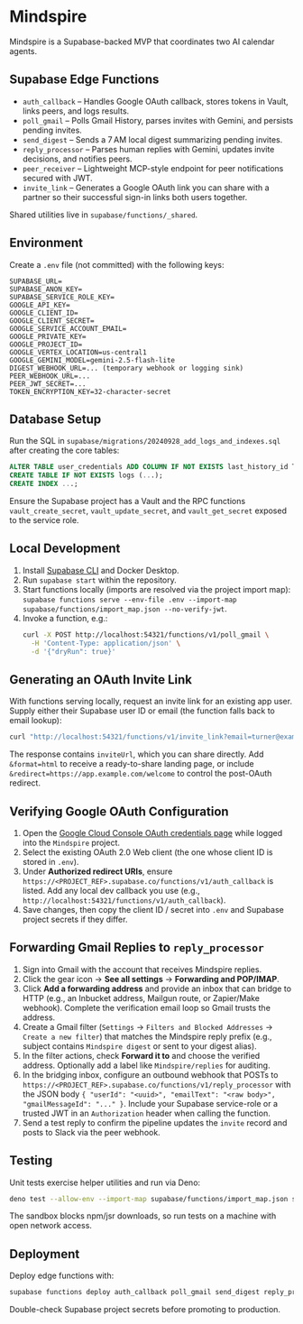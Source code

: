 # Mindspire

Mindspire is a Supabase-backed MVP that coordinates two AI calendar agents.

## Supabase Edge Functions

- `auth_callback` – Handles Google OAuth callback, stores tokens in Vault, links
  peers, and logs results.
- `poll_gmail` – Polls Gmail History, parses invites with Gemini, and persists
  pending invites.
- `send_digest` – Sends a 7 AM local digest summarizing pending invites.
- `reply_processor` – Parses human replies with Gemini, updates invite
  decisions, and notifies peers.
- `peer_receiver` – Lightweight MCP-style endpoint for peer notifications
  secured with JWT.
- `invite_link` – Generates a Google OAuth link you can share with a partner so
  their successful sign-in links both users together.

Shared utilities live in `supabase/functions/_shared`.

## Environment

Create a `.env` file (not committed) with the following keys:

```
SUPABASE_URL=
SUPABASE_ANON_KEY=
SUPABASE_SERVICE_ROLE_KEY=
GOOGLE_API_KEY=
GOOGLE_CLIENT_ID=
GOOGLE_CLIENT_SECRET=
GOOGLE_SERVICE_ACCOUNT_EMAIL=
GOOGLE_PRIVATE_KEY=
GOOGLE_PROJECT_ID=
GOOGLE_VERTEX_LOCATION=us-central1
GOOGLE_GEMINI_MODEL=gemini-2.5-flash-lite
DIGEST_WEBHOOK_URL=... (temporary webhook or logging sink)
PEER_WEBHOOK_URL=...
PEER_JWT_SECRET=...
TOKEN_ENCRYPTION_KEY=32-character-secret
```

## Database Setup

Run the SQL in `supabase/migrations/20240928_add_logs_and_indexes.sql` after
creating the core tables:

```sql
ALTER TABLE user_credentials ADD COLUMN IF NOT EXISTS last_history_id TEXT;
CREATE TABLE IF NOT EXISTS logs (...);
CREATE INDEX ...;
```

Ensure the Supabase project has a Vault and the RPC functions
`vault_create_secret`, `vault_update_secret`, and `vault_get_secret` exposed to
the service role.

## Local Development

1. Install [Supabase CLI](https://supabase.com/docs/guides/cli) and Docker
   Desktop.
2. Run `supabase start` within the repository.
3. Start functions locally (imports are resolved via the project import map):
   `supabase functions serve --env-file .env --import-map supabase/functions/import_map.json --no-verify-jwt`.
4. Invoke a function, e.g.:
   ```bash
   curl -X POST http://localhost:54321/functions/v1/poll_gmail \
     -H 'Content-Type: application/json' \
     -d '{"dryRun": true}'
   ```

## Generating an OAuth Invite Link

With functions serving locally, request an invite link for an existing app
user. Supply either their Supabase user ID or email (the function falls back to
email lookup):

```bash
curl "http://localhost:54321/functions/v1/invite_link?email=turner@example.com"
```

The response contains `inviteUrl`, which you can share directly. Add
`&format=html` to receive a ready-to-share landing page, or include
`&redirect=https://app.example.com/welcome` to control the post-OAuth redirect.

## Verifying Google OAuth Configuration

1. Open the [Google Cloud Console OAuth credentials page](https://console.cloud.google.com/apis/credentials/oauthclient) while
   logged into the `Mindspire` project.
2. Select the existing OAuth 2.0 Web client (the one whose client ID is stored
   in `.env`).
3. Under **Authorized redirect URIs**, ensure
   `https://<PROJECT_REF>.supabase.co/functions/v1/auth_callback` is listed. Add
   any local dev callback you use (e.g., `http://localhost:54321/functions/v1/auth_callback`).
4. Save changes, then copy the client ID / secret into `.env` and Supabase
   project secrets if they differ.

## Forwarding Gmail Replies to `reply_processor`

1. Sign into Gmail with the account that receives Mindspire replies.
2. Click the gear icon → **See all settings** → **Forwarding and POP/IMAP**.
3. Click **Add a forwarding address** and provide an inbox that can bridge to
   HTTP (e.g., an Inbucket address, Mailgun route, or Zapier/Make webhook).
   Complete the verification email loop so Gmail trusts the address.
4. Create a Gmail filter (`Settings` → `Filters and Blocked Addresses` → `Create
   a new filter`) that matches the Mindspire reply prefix (e.g., subject
   contains `Mindspire digest` or sent to your digest alias).
5. In the filter actions, check **Forward it to** and choose the verified
   address. Optionally add a label like `Mindspire/replies` for auditing.
6. In the bridging inbox, configure an outbound webhook that POSTs to
   `https://<PROJECT_REF>.supabase.co/functions/v1/reply_processor` with the JSON
   body `{ "userId": "<uuid>", "emailText": "<raw body>", "gmailMessageId": "..." }`.
   Include your Supabase service-role or a trusted JWT in an `Authorization`
   header when calling the function.
7. Send a test reply to confirm the pipeline updates the `invite` record and
   posts to Slack via the peer webhook.

## Testing

Unit tests exercise helper utilities and run via Deno:

```bash
deno test --allow-env --import-map supabase/functions/import_map.json supabase/functions/_tests
```

The sandbox blocks npm/jsr downloads, so run tests on a machine with open
network access.

## Deployment

Deploy edge functions with:

```bash
supabase functions deploy auth_callback poll_gmail send_digest reply_processor peer_receiver invite_link
```

Double-check Supabase project secrets before promoting to production.

